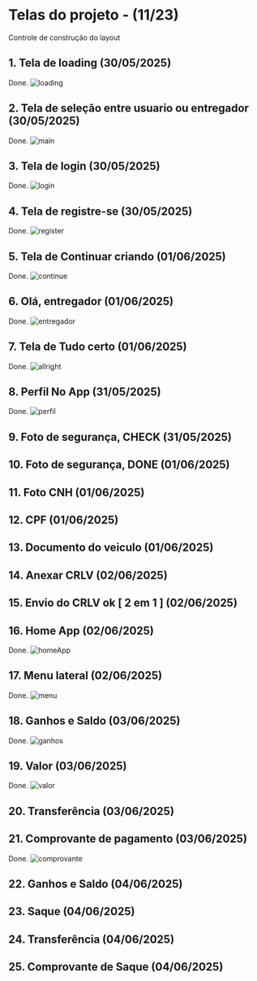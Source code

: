 # Telas do projeto - (11/23)
Controle de construção do layout

## 1. Tela de loading (30/05/2025)
Done.
![loading](./assets/screenshots/screen-1.png)
## 2. Tela de seleção entre usuario ou entregador (30/05/2025)
Done.
![main](./assets/screenshots/screen-2.png)
## 3. Tela de login (30/05/2025)
Done.
![login](./assets/screenshots/screen-3.png)
## 4. Tela de registre-se (30/05/2025)
Done.
![register](./assets/screenshots/screen-4.png)
## 5. Tela de Continuar criando (01/06/2025)
Done.
![continue](./assets/screenshots/screen-5.png)
## 6. Olá, entregador (01/06/2025)
Done.
![entregador](./assets/screenshots/screen-6.png)
## 7. Tela de Tudo certo (01/06/2025)
Done.
![allright](./assets/screenshots/screen-7.png)

## 8. Perfil No App (31/05/2025)
Done.
![perfil](./assets/screenshots/screen-10.png)

## 9. Foto de segurança, CHECK (31/05/2025)

## 10. Foto de segurança, DONE (01/06/2025)

## 11. Foto CNH (01/06/2025)

## 12. CPF (01/06/2025)

## 13. Documento do veiculo (01/06/2025)

## 14. Anexar CRLV (02/06/2025)

## 15. Envio do CRLV ok [ 2 em 1 ] (02/06/2025)

## 16. Home App (02/06/2025)
Done.
![homeApp](./assets/screenshots/screen-8.png)

## 17. Menu lateral (02/06/2025)
Done.
![menu](./assets/screenshots/screen-9.png)

## 18. Ganhos e Saldo (03/06/2025)
Done.
![ganhos](./assets/screenshots/screen-11.png)

## 19. Valor (03/06/2025)
Done.
![valor](./assets/screenshots/screen-13.png)

## 20. Transferência (03/06/2025)

## 21. Comprovante de pagamento (03/06/2025)
Done.
![comprovante](./assets/screenshots/screen-12.png)

## 22. Ganhos e Saldo (04/06/2025)

## 23. Saque (04/06/2025)

## 24. Transferência (04/06/2025)

## 25. Comprovante de Saque (04/06/2025)

